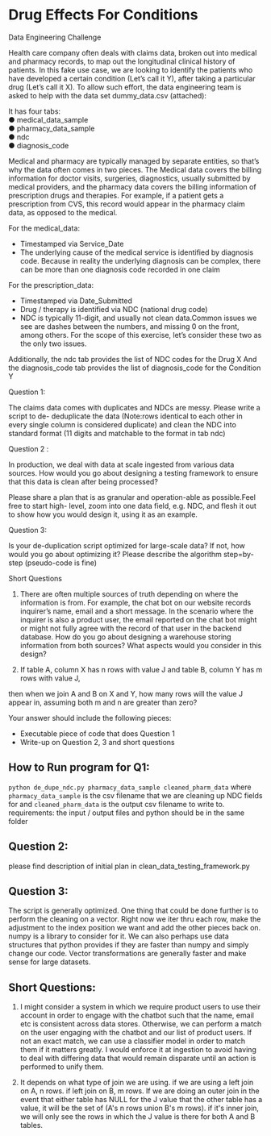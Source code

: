 # Drug Effects For Conditions

Data Engineering Challenge  
  
Health care company often deals with claims data, broken out into medical and pharmacy records,
to map out the longitudinal clinical history of patients. In this fake use case, we are looking to
identify the patients who have developed a certain condition (Let’s call it Y), after taking a
particular drug (Let’s call it X). To allow such effort, the data engineering team is asked to help
with the data set dummy_data.csv (attached):  
  
It has four tabs:  
● medical_data_sample  
● pharmacy_data_sample  
● ndc  
● diagnosis_code  
  
Medical and pharmacy are typically managed by separate entities, so that’s why the data often
comes in two pieces. The Medical data covers the billing information for doctor visits, surgeries,
diagnostics, usually submitted by medical providers, and the pharmacy data covers the billing
information of prescription drugs and therapies. For example, if a patient gets a prescription from
CVS, this record would appear in the pharmacy claim data, as opposed to the medical.

For the medical_data:
- Timestamped via Service_Date
- The underlying cause of the medical service is identified by diagnosis code. Because in reality
the underlying diagnosis can be complex, there can be more than one diagnosis code recorded
in one claim

For the prescription_data:
- Timestamped via Date_Submitted
- Drug / therapy is identified via NDC (national drug code)
- NDC is typically 11-digit, and usually not clean data.Common issues we see are dashes
between the numbers, and missing 0 on the front, among others. For the scope of this
exercise, let’s consider these two as the only two issues.

Additionally, the ndc tab provides the list of NDC codes for the Drug X
And the diagnosis_code tab provides the list of diagnosis_code for the Condition Y

Question 1:

The claims data comes with duplicates and NDCs are messy. Please write a script to de-
deduplicate the data (Note:rows identical to each other in every single column is considered duplicate) and clean the NDC into standard format (11 digits and matchable to the format in tab ndc)

Question 2 :

In production, we deal with data at scale ingested from various data sources. How would you go
about designing a testing framework to ensure that this data is clean after being processed?

Please share a plan that is as granular and operation-able as possible.Feel free to start high-
level, zoom into one data field, e.g. NDC, and flesh it out to show how you would design it, using it as an example.

Question 3:

Is your de-duplication script optimized for large-scale data? If not, how would you go about
optimizing it? Please describe the algorithm step=by-step (pseudo-code is fine)

Short Questions

1. There are often multiple sources of truth depending on where the information is from. For
example, the chat bot on our website records inquirer’s name, email and a short message.
In the scenario where the inquirer is also a product user, the email reported on the chat bot
might or might not fully agree with the record of that user in the backend database. How do
you go about designing a warehouse storing information from both sources? What aspects
would you consider in this design?

2. If table A, column X has n rows with value J 
and 
table B, column Y has m rows with value J,

then when we join A and B on X and Y, how many rows will the value J appear in, assuming
both m and n are greater than zero?

Your answer should include the following pieces:
- Executable piece of code that does Question 1
- Write-up on Question 2, 3 and short questions

## How to Run program for Q1:
`python de_dupe_ndc.py pharmacy_data_sample cleaned_pharm_data`
where `pharmacy_data_sample` is the csv filename that we are cleaning up NDC fields for
and `cleaned_pharm_data` is the output csv filename to write to.
requirements: the input / output files and python should be in the same folder

## Question 2:
please find description of initial plan in clean_data_testing_framework.py

## Question 3:
The script is generally optimized. One thing that could be done further is to perform the cleaning on a vector. Right now we iter thru each row, make the adjustment to the index position we want and add the other pieces back on. numpy is a library to consider for it. We can also perhaps use data structures that python provides if they are faster than numpy and simply change our code. Vector transformations are generally faster and make sense for large datasets.

## Short Questions:
1. I might consider a system in which we require product users to use their account in order to engage with the chatbot such that the name, email etc is consistent across data stores. Otherwise, we can perform a match on the user engaging with the chatbot and our list of product users. If not an exact match, we can use a classifier model in order to match them if it matters greatly. I would enforce it at ingestion to avoid having to deal with differing data that would remain disparate until an action is performed to unify them.

2. It depends on what type of join we are using. if we are using a left join on A, n rows. if left join on B, m rows.
If we are doing an outer join in the event that either table has NULL for the J value that the other table has a value, it will be the set of (A's n rows union B's m rows). if it's inner join, we will only see the rows in which the J value is there for both A and B tables.